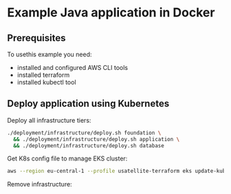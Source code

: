 # Example Java application in Docker

## Prerequisites

To usethis example you need:

- installed and configured AWS CLI tools
- installed terraform
- installed kubectl tool

## Deploy application using Kubernetes

Deploy all infrastructure tiers:

```bash
./deployment/infrastructure/deploy.sh foundation \
  && ./deployment/infrastructure/deploy.sh application \
  && ./deployment/infrastructure/deploy.sh database
```

Get K8s config file to manage EKS cluster:

```bash
aws --region eu-central-1 --profile usatellite-terraform eks update-kubeconfig --name workshop
```

Remove infrastructure:

```bash
```
